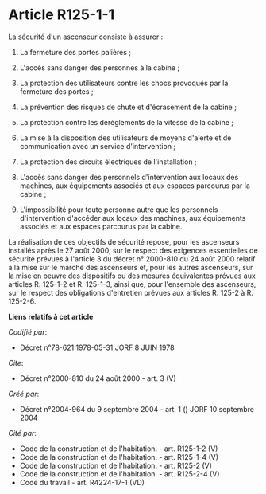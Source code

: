 # Article R125-1-1

La sécurité d'un ascenseur consiste à assurer : 

1. La fermeture des portes palières ; 

2. L'accès sans danger des personnes à la cabine ; 

3. La protection des utilisateurs contre les chocs provoqués par la fermeture des portes ; 

4. La prévention des risques de chute et d'écrasement de la cabine ; 

5. La protection contre les dérèglements de la vitesse de la cabine ; 

6. La mise à la disposition des utilisateurs de moyens d'alerte et de communication avec un service d'intervention ; 

7. La protection des circuits électriques de l'installation ; 

8. L'accès sans danger des personnels d'intervention aux locaux des machines, aux équipements associés et aux espaces
parcourus par la cabine ; 

9. L'impossibilité pour toute personne autre que les personnels d'intervention d'accéder aux locaux des machines, aux
équipements associés et aux espaces parcourus par la cabine. 

La réalisation de ces objectifs de sécurité repose, pour les ascenseurs installés après le 27 août 2000, sur le respect des
exigences essentielles de sécurité prévues à l'article 3 du décret n° 2000-810 du 24 août 2000 relatif à la mise sur le
marché des ascenseurs et, pour les autres ascenseurs, sur la mise en oeuvre des dispositifs ou des mesures équivalentes
prévues aux articles R. 125-1-2 et R. 125-1-3, ainsi que, pour l'ensemble des ascenseurs, sur le respect des obligations
d'entretien prévues aux articles R. 125-2 à R. 125-2-6.

**Liens relatifs à cet article**

_Codifié par_:

  - Décret n°78-621 1978-05-31 JORF 8 JUIN 1978

_Cite_:

  - Décret n°2000-810 du 24 août 2000 - art. 3 (V)

_Créé par_:

  - Décret n°2004-964 du 9 septembre 2004 - art. 1 () JORF 10 septembre 2004

_Cité par_:

  - Code de la construction et de l'habitation. - art. R125-1-2 (V)
  - Code de la construction et de l'habitation. - art. R125-1-4 (V)
  - Code de la construction et de l'habitation. - art. R125-2 (V)
  - Code de la construction et de l'habitation. - art. R125-2-4 (V)
  - Code du travail - art. R4224-17-1 (VD)
